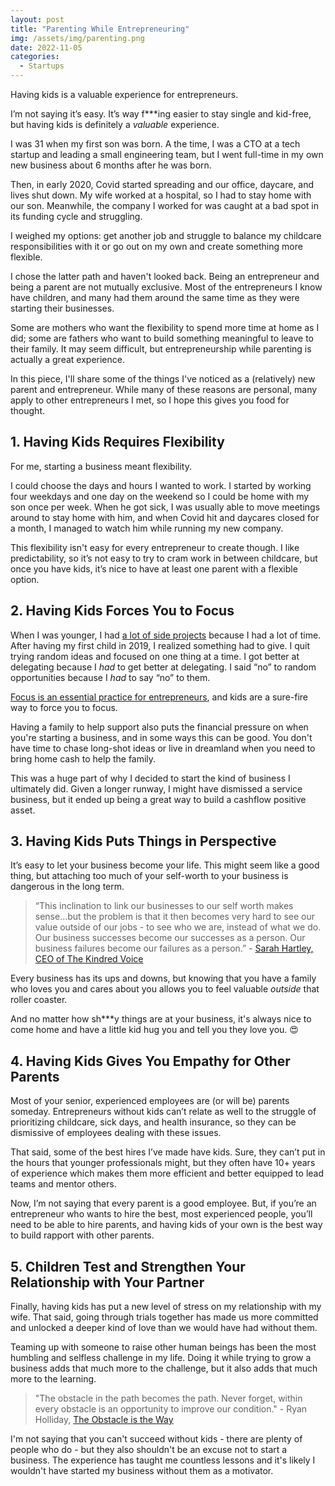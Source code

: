 ```yaml
---
layout: post
title: "Parenting While Entrepreneuring"
img: /assets/img/parenting.png
date: 2022-11-05
categories:
  - Startups
---
```

Having kids is a valuable experience for entrepreneurs.

I’m not saying it’s easy. It’s way f\*\*\*ing easier to stay single and kid-free, but having kids is definitely a *valuable* experience.

I was 31 when my first son was born. A the time, I was a CTO at a tech startup and leading a small engineering team, but I went full-time in my own new business about 6 months after he was born.

Then, in early 2020, Covid started spreading and our office, daycare, and lives shut down. My wife worked at a hospital, so I had to stay home with our son. Meanwhile, the company I worked for was caught at a bad spot in its funding cycle and struggling.

I weighed my options: get another job and struggle to balance my childcare responsibilities with it or go out on my own and create something more flexible.

I chose the latter path and haven't looked back. Being an entrepreneur and being a parent are not mutually exclusive. Most of the entrepreneurs I know have children, and many had them around the same time as they were starting their businesses.

Some are mothers who want the flexibility to spend more time at home as I did; some are fathers who want to build something meaningful to leave to their family. It may seem difficult, but entrepreneurship while parenting is actually a great experience.

In this piece, I'll share some of the things I've noticed as a (relatively) new parent and entrepreneur. While many of these reasons are personal, many apply to other entrepreneurs I met, so I hope this gives you food for thought.

## 1. Having Kids Requires Flexibility
For me, starting a business meant flexibility.

I could choose the days and hours I wanted to work. I started by working four weekdays and one day on the weekend so I could be home with my son once per week. When he got sick, I was usually able to move meetings around to stay home with him, and when Covid hit and daycares closed for a month, I managed to watch him while running my new company.

This flexibility isn't easy for every entrepreneur to create though. I like predictability, so it’s not easy to try to cram work in between childcare, but once you have kids, it’s nice to have at least one parent with a flexible option.

## 2. Having Kids Forces You to Focus
When I was younger, I had [a lot of side projects](https://www.karllhughes.com/posts/overnight-success) because I had a lot of time. After having my first child in 2019, I realized something had to give. I quit trying random ideas and focused on one thing at a time. I got better at delegating because I _had_ to get better at delegating. I said “no” to random opportunities because I _had_ to say “no” to them.

[Focus is an essential practice for entrepreneurs](https://www.theglobeandmail.com/report-on-business/small-business/startups/for-entrepreneurs-focus-is-key-to-success/article4184240/), and kids are a sure-fire way to force you to focus.

Having a family to help support also puts the financial pressure on when you're starting a business, and in some ways this can be good. You don't have time to chase long-shot ideas or live in dreamland when you need to bring home cash to help the family.

This was a huge part of why I decided to start the kind of business I ultimately did. Given a longer runway, I might have dismissed a service business, but it ended up being a great way to build a cashflow positive asset.

## 3. Having Kids Puts Things in Perspective
It’s easy to let your business become your life. This might seem like a good thing, but attaching too much of your self-worth to your business is dangerous in the long term.

> “This inclination to link our businesses to our self worth makes sense…but the problem is that it then becomes very hard to see our value outside of our jobs - to see who we are, instead of what we do. Our business successes become our successes as a person. Our business failures become our failures as a person.” - [Sarah Hartley, CEO of The Kindred Voice](https://www.thekindredvoice.com/blog/untangling-your-self-worth-from-your-business)

Every business has its ups and downs, but knowing that you have a family who loves you and cares about you allows you to feel valuable _outside_ that roller coaster.

And no matter how sh***y things are at your business, it's always nice to come home and have a little kid hug you and tell you they love you. 😍

## 4. Having Kids Gives You Empathy for Other Parents
Most of your senior, experienced employees are (or will be) parents someday. Entrepreneurs without kids can’t relate as well to the struggle of prioritizing childcare, sick days, and health insurance, so they can be dismissive of employees dealing with these issues.

That said, some of the best hires I’ve made have kids. Sure, they can’t put in the hours that younger professionals might, but they often have 10+ years of experience which makes them more efficient and better equipped to lead teams and mentor others.

Now, I’m not saying that every parent is a good employee. But, if you’re an entrepreneur who wants to hire the best, most experienced people, you’ll need to be able to hire parents, and having kids of your own is the best way to build rapport with other parents.

## 5. Children Test and Strengthen Your Relationship with Your Partner
Finally, having kids has put a new level of stress on my relationship with my wife. That said, going through trials together has made us more committed and unlocked a deeper kind of love than we would have had without them.

Teaming up with someone to raise other human beings has been the most humbling and selfless challenge in my life. Doing it while trying to grow a business adds that much more to the challenge, but it also adds that much more to the learning.

> "The obstacle in the path becomes the path. Never forget, within every obstacle is an opportunity to improve our condition." - Ryan Holliday, [The Obstacle is the Way](https://amzn.to/3sZY9iz)

I'm not saying that you can't succeed without kids - there are plenty of people who do - but they also shouldn't be an excuse not to start a business. The experience has taught me countless lessons and it's likely I wouldn't have started my business without them as a motivator.
